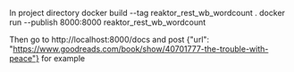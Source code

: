 
In project directory
docker build --tag reaktor_rest_wb_wordcount .
docker run --publish 8000:8000 reaktor_rest_wb_wordcount

Then go to http://localhost:8000/docs
and post {"url": "https://www.goodreads.com/book/show/40701777-the-trouble-with-peace"} for example